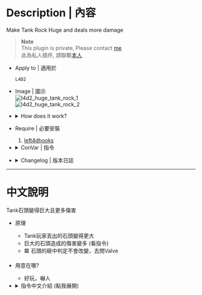 # Description | 內容
Make Tank Rock Huge and deals more damage

> __Note__ <br/>
This plugin is private, Please contact [me](https://github.com/fbef0102/Game-Private_Plugin#私人插件列表-private-plugins-list)<br/>
此為私人插件, 請聯繫[本人](https://github.com/fbef0102/Game-Private_Plugin#私人插件列表-private-plugins-list)

* Apply to | 適用於
	```
	L4D2
	```

* Image | 圖示
	<br/>![l4d2_huge_tank_rock_1](image/l4d2_huge_tank_rock_1.gif)
	<br/>![l4d2_huge_tank_rock_2](image/l4d2_huge_tank_rock_2.gif)

* <details><summary>How does it work?</summary>

	* Make Tank Rock Huge when tank throws tank rock
	* Huge Rock deals more damage to survivors, see cvars below
	* 🟥 Hitbox of tank rock is not changed, go ask valve
</details>

* Require | 必要安裝
	1. [left4dhooks](https://forums.alliedmods.net/showthread.php?t=321696)

* <details><summary>ConVar | 指令</summary>

	* cfg/sourcemod/l4d2_huge_tank_rock.cfg
		```php
		// 0=Plugin off, 1=Plugin on.
		l4d2_huge_tank_rock_enable "1"

		// The chance that rock become huge [1-100]%
		l4d2_huge_tank_rock_chance "100.0"

		// Minium Scale the tank rock model
		l4d2_huge_tank_rock_scale_min "1.3"

		// Maximum Scale the tank rock model
		l4d2_huge_tank_rock_scale_max "2.5"

		// Damage multiplier when survivor ate the huge rock (0=Don't modify damage)
		l4d2_huge_tank_rock_dmg_multi "1.5"
		```
</details>

* <details><summary>Changelog | 版本日誌</summary>

	* v1.1 (2024-11-27)
		* Update cvars

	* v1.0 (2024-7-13)
		* Initial Release
</details>

- - - -
# 中文說明
Tank石頭變得巨大且更多傷害

* 原理
	* Tank玩家丟出的石頭變得更大
	* 巨大的石頭造成的傷害變多 (看指令)
	* 🟥 石頭的砸中判定不會改變，去問Valve

* 用意在哪?
	* 好玩，嚇人

* <details><summary>指令中文介紹 (點我展開)</summary>

	* cfg/sourcemod/l4d_huge_tank_rock.cfg
		```php
		// 0=關閉插件, 1=啟動插件
		l4d2_tank_hittable_reset_enable "1"

		// 石頭變得巨大的機率 [1-100]%
		l4d2_huge_tank_rock_chance "100.0"

		// 石頭模型大小改變的最小比例
		l4d2_huge_tank_rock_scale_min "1.3"

		// 石頭模型大小改變的最大比例
		l4d2_huge_tank_rock_scale_max "2.5"

		// 巨大石頭對倖存者造成的傷害倍率 (0=不修改)
		l4d2_huge_tank_rock_dmg_multi "1.5"
		```
</details>